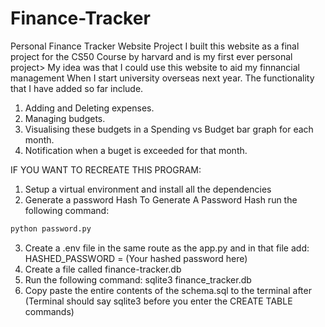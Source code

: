 # Finance-Tracker
Personal Finance Tracker Website Project
I built this website as a final project for the CS50 Course by harvard and is my first ever personal project>
My idea was that I could use this website to aid my finnancial management When I start university overseas next year.
The functionality that I have added so far include.

1. Adding and Deleting expenses.
2. Managing budgets.
3. Visualising these budgets in a Spending vs Budget bar graph for each month.
4. Notification when a buget is exceeded for that month.

IF YOU WANT TO RECREATE THIS PROGRAM:
1. Setup a virtual environment and install all the dependencies
2. Generate a password Hash
To Generate A Password Hash run the following command:

```bash
python password.py
```

3. Create a .env file in the same route as the app.py and in that file add: HASHED_PASSWORD = (Your hashed password here)
4. Create a file called finance-tracker.db
5. Run the following command:
   sqlite3 finance_tracker.db
6. Copy paste the entire contents of the schema.sql to the terminal after (Terminal should say sqlite3 before you enter the CREATE TABLE commands)
   
   
